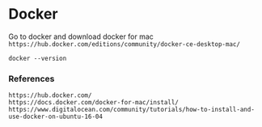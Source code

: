 # Docker

Go to docker and download docker for mac
`https://hub.docker.com/editions/community/docker-ce-desktop-mac/`

```
docker --version
```

### References
```
https://hub.docker.com/
https://docs.docker.com/docker-for-mac/install/
https://www.digitalocean.com/community/tutorials/how-to-install-and-use-docker-on-ubuntu-16-04
```
